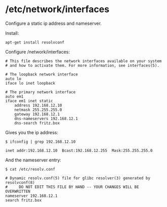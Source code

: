 /etc/network/interfaces
=======================

Configure a static ip address and nameserver.

Install:

	apt-get install resolvconf

Configure /network/interfaces:

	# This file describes the network interfaces available on your system
	# and how to activate them. For more information, see interfaces(5).

	# The loopback network interface
	auto lo
	iface lo inet loopback

	# The primary network interface
	auto em1
	iface em1 inet static
    	address 192.168.12.10   
    	netmask 255.255.255.0  
    	gateway 192.168.12.1
    	dns-nameservers 192.168.12.1
    	dns-search fritz.box

Gives you the ip address:

	$ ifconfig | grep 192.168.12.10
	
	inet addr:192.168.12.10  Bcast:192.168.12.255  Mask:255.255.255.0

And the nameserver entry:

	$ cat /etc/resolv.conf 

	# Dynamic resolv.conf(5) file for glibc resolver(3) generated by resolvconf(8)
	#     DO NOT EDIT THIS FILE BY HAND -- YOUR CHANGES WILL BE OVERWRITTEN
	nameserver 192.168.12.1
	search fritz.box
